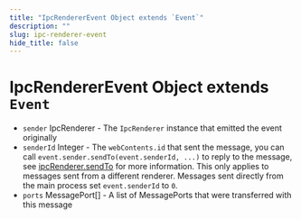 ```yaml
---
title: "IpcRendererEvent Object extends `Event`"
description: ""
slug: ipc-renderer-event
hide_title: false
---
```


# IpcRendererEvent Object extends `Event`

* `sender` IpcRenderer - The `IpcRenderer` instance that emitted the event originally
* `senderId` Integer - The `webContents.id` that sent the message, you can call `event.sender.sendTo(event.senderId, ...)` to reply to the message, see [ipcRenderer.sendTo][ipc-renderer-sendto] for more information. This only applies to messages sent from a different renderer. Messages sent directly from the main process set `event.senderId` to `0`.
* `ports` MessagePort[] - A list of MessagePorts that were transferred with this message

[ipc-renderer-sendto]: latest/api/ipc-renderer.md#ipcrenderersendtowebcontentsid-channel-args
